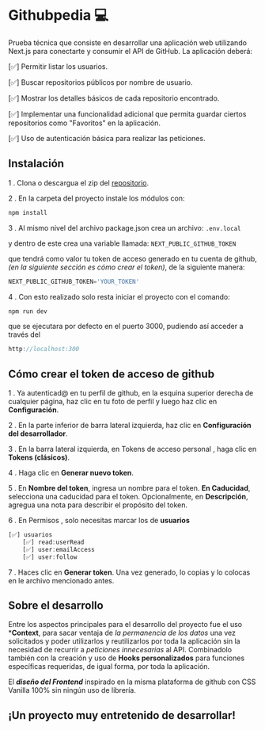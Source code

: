 # Githubpedia 💻

Prueba técnica que consiste en  desarrollar una aplicación web utilizando Next.js para conectarte y consumir el API de GitHub. La aplicación deberá:

[✅] Permitir listar los usuarios.

[✅] Buscar repositorios públicos por nombre de usuario.

[✅] Mostrar los detalles básicos de cada repositorio encontrado.

[✅] Implementar una funcionalidad adicional que permita guardar ciertos repositorios como "Favoritos" en la aplicación.

[✅] Uso de autenticación básica para realizar las peticiones.


## Instalación

1 . Clona o descargua el zip del [repositorio](https://github.com/aventuradev/githubpedia.git).

2 . En la carpeta del proyecto instale los módulos con:
```bash
npm install
```
3 . Al mismo nivel del archivo package.json crea un archivo:  `.env.local`

y dentro de este crea una variable llamada: `NEXT_PUBLIC_GITHUB_TOKEN`
 
que tendrá como valor tu token de acceso generado en tu cuenta de github, *(en la siguiente sección es cómo crear el token)*, de la siguiente manera:
```javascript
NEXT_PUBLIC_GITHUB_TOKEN='YOUR_TOKEN'
```

4 . Con esto realizado solo resta iniciar el proyecto con el comando:
```bash
npm run dev
```
que se ejecutara por defecto en el puerto 3000, pudiendo así acceder a través del
```javascript
http://localhost:300
```

## Cómo crear el token de acceso de github

1 . Ya autenticad@ en tu perfil de github, en la esquina superior derecha de cualquier página, haz clic en tu foto de perfil y luego haz clic en **Configuración**.

2 . En la parte inferior de barra lateral izquierda, haz clic en **Configuración del desarrollador**.

3 . En la barra lateral izquierda, en Tokens de acceso personal , haga clic en **Tokens (clásicos)**.

4 . Haga clic en **Generar nuevo token**.

5 . En **Nombre del token**, ingresa un nombre para el token. **En Caducidad**, selecciona una caducidad para el token. Opcionalmente, en **Descripción**, agregua una nota para describir el propósito del token.

6 . En Permisos , solo necesitas marcar los de **usuarios**

```javascript
[✅] usuarios
    [✅] read:userRead
    [✅] user:emailAccess 
    [✅] user:follow
```

7 . Haces clic en **Generar token**. Una vez generado, lo copias y lo colocas en le archivo mencionado antes. 


## Sobre el desarrollo

Entre los aspectos principales para el desarrollo del proyecto fue el uso ***Context**, para sacar ventaja de *la permanencia de los datos* una vez solicitados y poder utilizarlos y reutilizarlos por toda la aplicación sin la necesidad de recurrir a *peticiones innecesarias* al API. Combinadolo también con la creación y uso de **Hooks personalizados** para funciones específicas requeridas, de igual forma, por toda la aplicación. 

El ***diseño del Frontend*** inspirado en la misma plataforma de github con CSS Vanilla 100% sin ningún uso de librería.

## ¡Un proyecto muy entretenido de desarrollar!